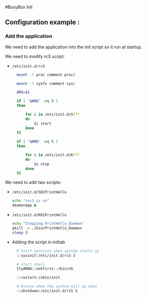 
#BusyBox Init

## Configuration example :

### Add the application

We need to add the application into the init script so it run at startup.

We need to modify rcS script:

- `/etc/init.d/rcS`

  ```bash
	mount -t proc comment proc/

	mount -t sysfs comment sys/

	ARG=$1

	if [ "$ARG" -eq 3 ]
	then

		for i in /etc/init.d/S??*
		do	
			$i start
		done
	fi	
	
	if [ "$ARG" -eq 5 ]
	then

		for i in /etc/init.d/K??*
		do	
			$i stop
		done
	fi	
  ```

We need to add two scripts:

- `/etc/init.d/S01PrintHello`

	```bash
	echo "rsc1 is on"
	deamonapp &
	```

- `/etc/init.d/K01PrintHello`

	```bash
	echo "Stopping PrintHello_Daemon"
	pkill -e ./bin/PrintHello_Daemon
	sleep 3
  ```

- Adding the script in inittab

  ```bash
	# Start services when system starts up
	::sysinit:/etc/init.d/rcS 3

	# start shell
	ttyAMA0::askfirst:-/bin/sh

	::restart:/sbin/init

	# Excute when the system will go down
	::shutdown:/etc/init.d/rcS 5
  ```



